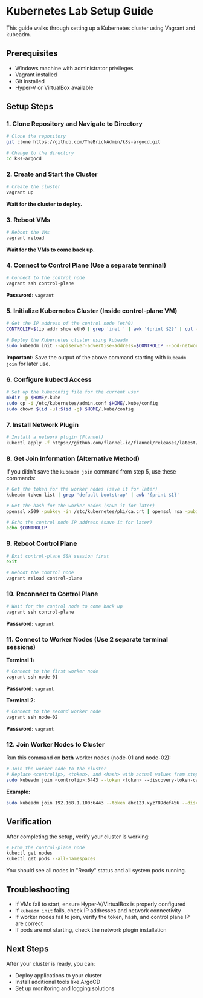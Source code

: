 # Kubernetes Lab Setup Guide

This guide walks through setting up a Kubernetes cluster using Vagrant and kubeadm.

## Prerequisites
- Windows machine with administrator privileges
- Vagrant installed
- Git installed
- Hyper-V or VirtualBox available

## Setup Steps

### 1. Clone Repository and Navigate to Directory
```bash
# Clone the repository
git clone https://github.com/TheBrickAdmin/k8s-argocd.git

# Change to the directory
cd k8s-argocd
```

### 2. Create and Start the Cluster
```bash
# Create the cluster
vagrant up
```
**Wait for the cluster to deploy.**

### 3. Reboot VMs
```bash
# Reboot the VMs
vagrant reload
```
**Wait for the VMs to come back up.**

### 4. Connect to Control Plane (Use a separate terminal)
```bash
# Connect to the control node
vagrant ssh control-plane
```
**Password:** `vagrant`

### 5. Initialize Kubernetes Cluster (Inside control-plane VM)
```bash
# Get the IP address of the control node (eth0)
CONTROLIP=$(ip addr show eth0 | grep 'inet ' | awk '{print $2}' | cut -d/ -f1)

# Deploy the Kubernetes cluster using kubeadm
sudo kubeadm init --apiserver-advertise-address=$CONTROLIP --pod-network-cidr=10.244.0.0/16
```
**Important:** Save the output of the above command starting with `kubeadm join` for later use.

### 6. Configure kubectl Access
```bash
# Set up the kubeconfig file for the current user
mkdir -p $HOME/.kube
sudo cp -i /etc/kubernetes/admin.conf $HOME/.kube/config
sudo chown $(id -u):$(id -g) $HOME/.kube/config
```

### 7. Install Network Plugin
```bash
# Install a network plugin (Flannel)
kubectl apply -f https://github.com/flannel-io/flannel/releases/latest/download/kube-flannel.yml
```

### 8. Get Join Information (Alternative Method)
If you didn't save the `kubeadm join` command from step 5, use these commands:

```bash
# Get the token for the worker nodes (save it for later)
kubeadm token list | grep 'default bootstrap' | awk '{print $1}'

# Get the hash for the worker nodes (save it for later)
openssl x509 -pubkey -in /etc/kubernetes/pki/ca.crt | openssl rsa -pubin -outform der 2>/dev/null | openssl dgst -sha256 -hex | sed 's/^.* //'

# Echo the control node IP address (save it for later)
echo $CONTROLIP
```

### 9. Reboot Control Plane
```bash
# Exit control-plane SSH session first
exit

# Reboot the control node
vagrant reload control-plane
```

### 10. Reconnect to Control Plane
```bash
# Wait for the control node to come back up
vagrant ssh control-plane
```
**Password:** `vagrant`

### 11. Connect to Worker Nodes (Use 2 separate terminal sessions)
**Terminal 1:**
```bash
# Connect to the first worker node
vagrant ssh node-01
```
**Password:** `vagrant`

**Terminal 2:**
```bash
# Connect to the second worker node
vagrant ssh node-02
```
**Password:** `vagrant`

### 12. Join Worker Nodes to Cluster
Run this command on **both** worker nodes (node-01 and node-02):

```bash
# Join the worker node to the cluster
# Replace <controlip>, <token>, and <hash> with actual values from steps 5 or 8
sudo kubeadm join <controlip>:6443 --token <token> --discovery-token-ca-cert-hash sha256:<hash>
```

**Example:**
```bash
sudo kubeadm join 192.168.1.100:6443 --token abc123.xyz789def456 --discovery-token-ca-cert-hash sha256:abcd1234ef567890...
```

## Verification

After completing the setup, verify your cluster is working:

```bash
# From the control-plane node
kubectl get nodes
kubectl get pods --all-namespaces
```

You should see all nodes in "Ready" status and all system pods running.

## Troubleshooting

- If VMs fail to start, ensure Hyper-V/VirtualBox is properly configured
- If `kubeadm init` fails, check IP addresses and network connectivity
- If worker nodes fail to join, verify the token, hash, and control plane IP are correct
- If pods are not starting, check the network plugin installation

## Next Steps

After your cluster is ready, you can:
- Deploy applications to your cluster
- Install additional tools like ArgoCD
- Set up monitoring and logging solutions